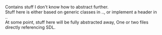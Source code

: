 Contains stuff I don't know how to abstract further.\
Stuff here is either based on generic classes in .., or implement a header in ..\
At some point, stuff here will be fully abstracted away, One or two files directly referencing SDL.
